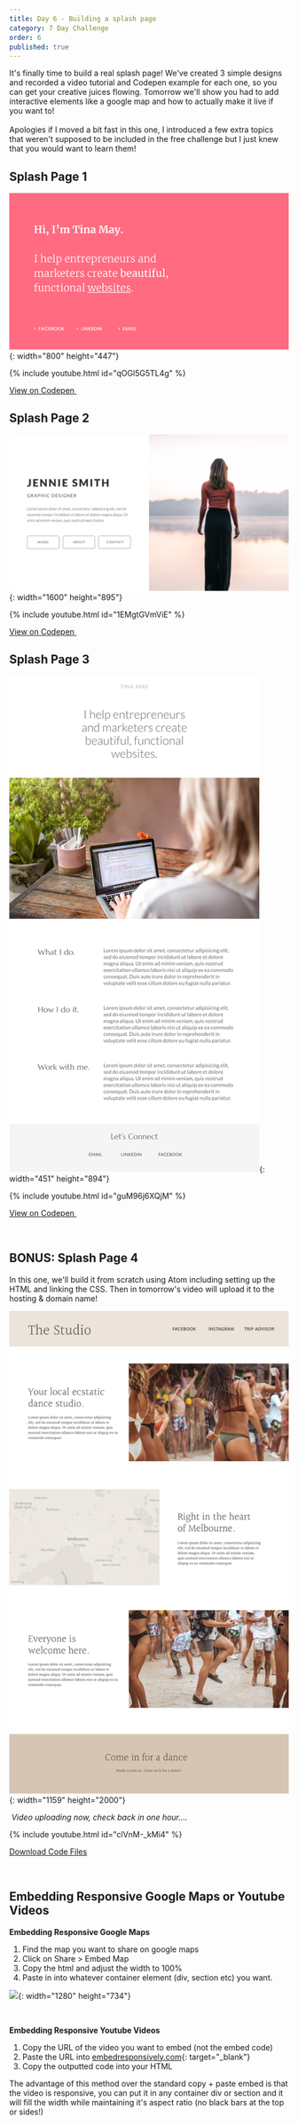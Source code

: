 ```yaml
---
title: Day 6 - Building a splash page
category: 7 Day Challenge
order: 6
published: true
---
```


It's finally time to build a real splash page\! We've created 3 simple designs and recorded a video tutorial and Codepen example for each one, so you can get your creative juices flowing. Tomorrow we'll show you had to add interactive elements like a google map and how to actually make it live if you want to\!&nbsp;<br><br>Apologies if I moved a bit fast in this one, I introduced a few extra topics that weren't supposed to be included in the free challenge but I just knew that you would want to learn them\!&nbsp;

## Splash Page 1

![](/uploads/simple.png){: width="800" height="447"}

{% include youtube.html id="qOGl5G5TL4g" %}

[View on Codepen&nbsp;](https://codepen.io/instituteofcode/pen/RwNYoOa)

## Splash Page 2

![](/uploads/simple--3.png){: width="1600" height="895"}

{% include youtube.html id="1EMgtGVmViE" %}

[View on Codepen&nbsp;](https://codepen.io/instituteofcode/pen/mdyGRpM)

## Splash Page 3

![](/uploads/simple-6.png){: width="451" height="894"}

{% include youtube.html id="guM96j6XQjM" %}

[View on Codepen&nbsp;](https://codepen.io/instituteofcode/pen/OJPozVB)

&nbsp;

## BONUS: Splash Page 4

In this one, we'll build it from scratch using Atom including setting up the HTML and linking the CSS. Then in tomorrow's video will upload it to the hosting & domain name\!&nbsp;

![](/uploads/simple--2.png){: width="1159" height="2000"}

*&nbsp;Video uploading now, check back in one hour….*

{% include youtube.html id="clVnM-_kMi4" %}

[Download Code Files](/the-studio-template.zip)

&nbsp;

## Embedding Responsive Google Maps or Youtube Videos

**Embedding Responsive Google Maps**

1. Find the map you want to share on google maps&nbsp;
2. Click on Share &gt; Embed Map&nbsp;
3. Copy the html and adjust the width to 100%
4. Paste in into whatever container element (div, section etc) you want.

![](/uploads/screen-recording-2020-01-20-at-2-24-07-pm.gif){: width="1280" height="734"}

&nbsp;

**Embedding Responsive Youtube Videos&nbsp;**

1. Copy the URL of the video you want to embed (not the embed code)
2. Paste the URL into [embedresponsively.com](http://embedresponsively.com/){: target="_blank"}
3. Copy the outputted code into your HTML

The advantage of this method over the standard copy + paste embed is that the video is responsive, you can put it in any container div or section and it will fill the width while maintaining it's aspect ratio (no black bars at the top or sides\!)

&nbsp;